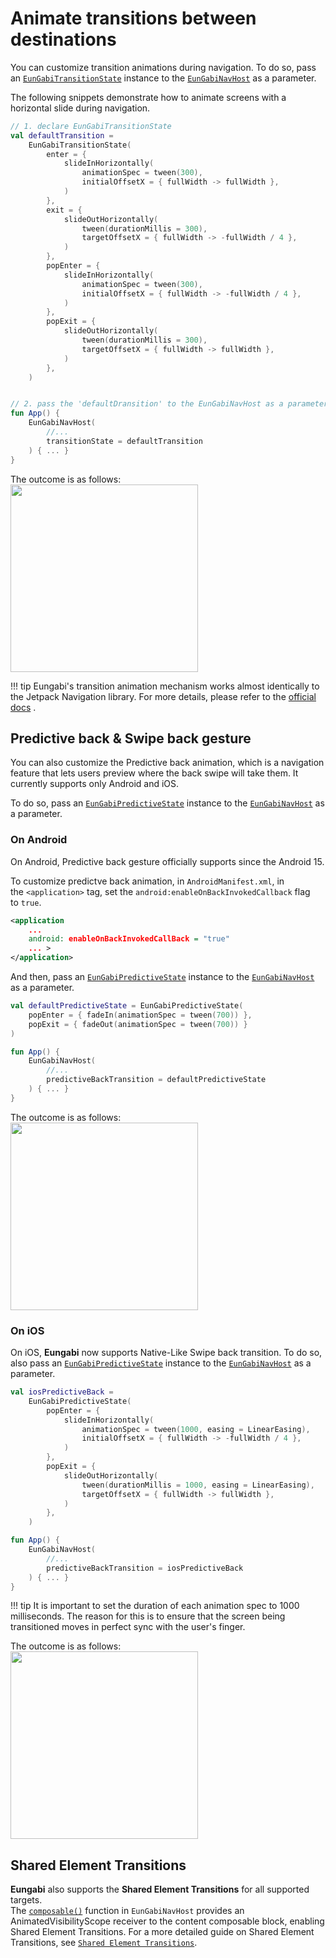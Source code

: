 # Animate transitions between destinations


You can customize transition animations during navigation. To do so, pass an
[`EunGabiTransitionState`](https://easternkite.github.io/eungabi/api/eungabi/com.easternkite.eungabi.navigation/-eun-gabi-transition-state/index.html) instance to the [`EunGabiNavHost`](https://easternkite.github.io/eungabi/api/eungabi/com.easternkite.eungabi.navigation/-eun-gabi-nav-host.html) as a parameter.

The following snippets demonstrate how to animate screens with a horizontal slide during navigation.

```kotlin
// 1. declare EunGabiTransitionState
val defaultTransition =  
    EunGabiTransitionState(  
        enter = {  
            slideInHorizontally(  
                animationSpec = tween(300),  
                initialOffsetX = { fullWidth -> fullWidth },  
            )  
        },  
        exit = {  
            slideOutHorizontally(  
                tween(durationMillis = 300),  
                targetOffsetX = { fullWidth -> -fullWidth / 4 },  
            )  
        },  
        popEnter = {  
            slideInHorizontally(  
                animationSpec = tween(300),  
                initialOffsetX = { fullWidth -> -fullWidth / 4 },  
            )  
        },  
        popExit = {  
            slideOutHorizontally(  
                tween(durationMillis = 300),  
                targetOffsetX = { fullWidth -> fullWidth },  
            )  
        },  
    )


// 2. pass the 'defaultDransition' to the EunGabiNavHost as a parameter.
fun App() {
	EunGabiNavHost(
		//...
		transitionState = defaultTransition
	) { ... }
}
```

The outcome is as follows:  
<img src="https://gist.github.com/user-attachments/assets/a561c994-25c3-449e-95ee-d5989bda518f" width="300">

!!! tip
    Eungabi's transition animation mechanism works almost identically to the Jetpack Navigation library. For more details, please refer to the [official docs](https://developer.android.com/develop/ui/compose/animation/quick-guide#animate-whilst) .

## Predictive back & Swipe back gesture
You can also customize the Predictive back animation, which is a navigation feature that lets users preview where the back swipe will take them. It currently supports only Android and iOS.

To do so, pass an [`EunGabiPredictiveState`](https://easternkite.github.io/eungabi/api/eungabi/com.easternkite.eungabi.navigation/-eun-gabi-predictive-state/index.html) instance to the [`EunGabiNavHost`](https://easternkite.github.io/eungabi/api/eungabi/com.easternkite.eungabi.navigation/-eun-gabi-nav-host.html) as a parameter.

### On Android
On Android, Predictive back gesture officially supports since the Android 15.

To customize predictve back animation, in `AndroidManifest.xml`, in the `<application>` tag, set the `android:enableOnBackInvokedCallback` flag to `true`.
```xml
<application
	...
	android: enableOnBackInvokedCallBack = "true"
	... >
</application>
```

And then, pass an [`EunGabiPredictiveState`](https://easternkite.github.io/eungabi/api/eungabi/com.easternkite.eungabi.navigation/-eun-gabi-predictive-state/index.html) instance to the [`EunGabiNavHost`](https://easternkite.github.io/eungabi/api/eungabi/com.easternkite.eungabi.navigation/-eun-gabi-nav-host.html) as a parameter.

```kotlin
val defaultPredictiveState = EunGabiPredictiveState(  
    popEnter = { fadeIn(animationSpec = tween(700)) },  
    popExit = { fadeOut(animationSpec = tween(700)) }
)

fun App() {
	EunGabiNavHost(
		//...
		predictiveBackTransition = defaultPredictiveState
	) { ... }
}
```

The outcome is as follows:  
<img src="https://gist.github.com/user-attachments/assets/89ff2004-2795-4a19-98d5-516fc752ebc1" width="300">

### On iOS
On iOS, **Eungabi** now supports Native-Like Swipe back transition. To do so, also pass an [`EunGabiPredictiveState`](https://easternkite.github.io/eungabi/api/eungabi/com.easternkite.eungabi.navigation/-eun-gabi-predictive-state/index.html) instance to the [`EunGabiNavHost`](https://easternkite.github.io/eungabi/api/eungabi/com.easternkite.eungabi.navigation/-eun-gabi-nav-host.html) as a parameter.

```kotlin
val iosPredictiveBack =  
    EunGabiPredictiveState(  
        popEnter = {  
            slideInHorizontally(  
                animationSpec = tween(1000, easing = LinearEasing),  
                initialOffsetX = { fullWidth -> -fullWidth / 4 },  
            )  
        },  
        popExit = {  
            slideOutHorizontally(  
                tween(durationMillis = 1000, easing = LinearEasing),  
                targetOffsetX = { fullWidth -> fullWidth },  
            )  
        },  
    )

fun App() {
	EunGabiNavHost(
		//...
		predictiveBackTransition = iosPredictiveBack
	) { ... }
}
```

!!! tip
    It is important to set the duration of each animation spec to 1000 milliseconds. The reason for this is to ensure that the screen being transitioned moves in perfect sync with the user's finger.

The outcome is as follows:  
<img src="https://gist.github.com/user-attachments/assets/4b0701c9-f19e-49bf-a124-96b0a5f91adf" width="300">


## Shared Element Transitions
**Eungabi** also supports the **Shared Element Transitions** for all supported targets.  
The [`composable()`](https://easternkite.github.io/eungabi/api/eungabi/com.easternkite.eungabi.navigation/-eun-gabi-graph-builder/index.html#1270496088%2FFunctions%2F-1883328705) function in `EunGabiNavHost` provides an AnimatedVisibilityScope receiver to the content composable block, enabling Shared Element Transitions. For a more detailed guide on Shared Element Transitions, see [`Shared Element Transitions`](https://developer.android.com/develop/ui/compose/animation/shared-elements).